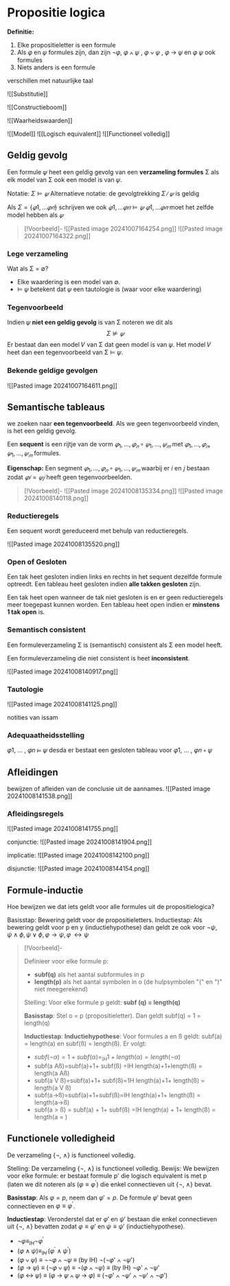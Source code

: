 # Propositie logica


**Definitie:**
1. Elke propositieletter is een formule 
2. Als 𝜑 en 𝜓 formules zijn, dan zijn ¬𝜑, 𝜑 ∧ 𝜓 , 𝜑 ∨ 𝜓 , 𝜑 → 𝜓 en 𝜑 𝜓 ook formules 
 3. Niets anders is een formule

verschillen met natuurlijke taal

![[Substitutie]]

![[Constructieboom]]

![[Waarheidswaarden]]


![[Model]]
![[Logisch equivalent]]
![[Functioneel volledig]]

## Geldig gevolg

Een formule 𝜓 heet een geldig gevolg van een **verzameling formules** Σ als elk model van Σ ook een model is van 𝜓. 

Notatie: $Σ ⊨ 𝜓$
Alternatieve notatie: de gevolgtrekking $Σ ∕ 𝜓$ is geldig 

Als $Σ = \{𝜑1, … 𝜑𝑛\}$ schrijven we ook $𝜑1, … 𝜑𝑛 ⊨ 𝜓$
$𝜑1, … 𝜑𝑛$ moet het zelfde model hebben als $𝜓$

> [!Voorbeeld]-
> ![[Pasted image 20241007164254.png]]
> ![[Pasted image 20241007164322.png]]

### Lege verzameling
Wat als Σ = ∅? 
- Elke waardering is een model van ∅. 
- ⊨ 𝜓 betekent dat 𝜓 een tautologie is (waar voor elke waardering)


### Tegenvoorbeeld

Indien 𝜓 **niet een geldig gevolg** is van Σ noteren we dit als $$Σ ⊭ 𝜓 $$
Er bestaat dan een model 𝑉 van Σ dat geen model is van 𝜓. Het model 𝑉 heet dan een tegenvoorbeeld van Σ ⊨ 𝜓.

### Bekende geldige gevolgen
![[Pasted image 20241007164611.png]]

## Semantische tableaus

we zoeken naar **een tegenvoorbeeld**. Als we geen tegenvoorbeeld vinden, is het een geldig gevolg.

Een **sequent** is een rijtje van de vorm $𝜑_1, … , 𝜑_𝑛 ∘ 𝜓_1, … , 𝜓_𝑚$ met $𝜑_1, … , 𝜑_𝑛, 𝜓_1, … , 𝜓_𝑚$ formules.

**Eigenschap:**
Een segment $𝜑_1, … , 𝜑_𝑛 ∘ 𝜓_1, … , 𝜓_𝑚$ waarbij er 𝑖 en 𝑗 bestaan zodat $𝜑 𝑖 = 𝜓𝑗$ heeft geen tegenvoorbeelden.

> [!Voorbeeld]-
> ![[Pasted image 20241008135334.png]]
> ![[Pasted image 20241008140118.png]]

### Reductieregels
Een sequent wordt gereduceerd met behulp van reductieregels.

![[Pasted image 20241008135520.png]]


### Open of Gesloten
 Een tak heet gesloten indien links en rechts in het sequent dezelfde formule optreedt. 
 Een tableau heet gesloten indien **alle takken gesloten** zijn. 

 Een tak heet open wanneer de tak niet gesloten is en er geen reductieregels meer toegepast kunnen worden. 
 Een tableau heet open indien er **minstens 1 tak open** is.

### Semantisch consistent
Een formuleverzameling Σ is (semantisch) consistent als Σ een model heeft. 

Een formuleverzameling die niet consistent is heet **inconsistent**.

![[Pasted image 20241008140917.png]]

### Tautologie 

![[Pasted image 20241008141125.png]]

notities van issam

### Adequaatheidsstelling

𝜑1, … , 𝜑𝑛 ⊨ 𝜓 desda er bestaat een gesloten tableau voor 𝜑1, … , 𝜑𝑛 ∘ 𝜓

## Afleidingen
bewijzen of afleiden van de conclusie uit de aannames.
![[Pasted image 20241008141538.png]]

### Afleidingsregels

![[Pasted image 20241008141755.png]]

conjunctie:
![[Pasted image 20241008141904.png]]

implicatie:
![[Pasted image 20241008142100.png]]

disjunctie:
![[Pasted image 20241008144154.png]]

## Formule-inductie

Hoe bewijzen we dat iets geldt voor alle formules uit de propositielogica?

Basisstap: Bewering geldt voor de propositieletters.
Inductiestap: Als bewering geldt voor p en y
(inductiehypothese) dan geldt ze ook voor $\neg\psi, \psi \wedge \phi, \psi \lor \phi, \varphi\to\psi,\,\varphi\,\longleftrightarrow\psi$

> [!Voorbeeld]- 
> 
> Definieer voor elke formule p:
> - **subf(q)** als het aantal subformules in p
> - **length(p)** als het aantal symbolen in o (de hulpsymbolen "(" en ")" niet meegerekend)
> 
> Stelling: Voor elke formule p geldt: **subf (q) = length(q)**
> 
> **Basisstap**: Stel o = p (propositieletter). Dan geldt subf(q) = 1 = length(q)
> 
> **Inductiestap**:
> **Inductiehypothese**: Voor formules a en ß geldt: subf(a) = length(a) en subf(ß) = length(ß).
> Er volgt:
> - $s u b f(\neg\alpha)=1+s u b f(\alpha)=_{I H}1+l e n g t h(\alpha)=l e n g t h(\neg\alpha)$
> - subf(a Aß)=subf(a)+1+ subf(ß) =IH length(a)+1+length(ß) = length(a Aß)
> - subf(a V ß)=subf(a)+1+ subf(ß)=1H length(a)+1+ length(ß) = length(a V ß)
> - subf(a->ß)=subf(a)+1+subf(ß)=IH length(a)+1+ length(ß) = length(a->ß)
> - subf(a > ß) = subf(a) + 1+ subf(ß) =IH length(a) + 1+ length(ß) = length(a = )

## Functionele volledigheid

De verzameling {¬, ∧} is functioneel volledig.



Stelling: De verzameling {¬, ∧} is functioneel volledig.
Bewijs: We bewijzen voor elke formule: er bestaat formule p' die logisch equivalent is met p (laten we dit noteren als ($\varphi\equiv\varphi^{\prime}$) die enkel connectieven uit {¬, ∧} bevat. 

**Basisstap**: Als $\varphi = p$, neem dan $\varphi' = p$. De formule $\varphi'$ bevat geen connectieven en $\varphi\equiv\varphi^{\prime}$.

**Inductiestap**: Veronderstel dat er $\varphi'$ en $\psi'$ bestaan die enkel connectieven uit {¬, ∧} bevatten zodat $\varphi \equiv \varphi'$ en $\psi \equiv \psi'$ (inductiehypothese).

- $\lnot\varphi \equiv_{IH}\lnot\varphi^{\prime}$
- $\left(\varphi\wedge\psi\right)\equiv_{IH}\,\left(\varphi^{\prime}\wedge\psi^{\prime}\right)$
- (𝜑 ∨ 𝜓) ≡ ¬¬𝜑 ∧ ¬𝜓 ≡ (by IH) ¬(¬𝜑' ∧ ¬𝜓') 
- (𝜑 → 𝜓) ≡ (¬𝜑 ∨ 𝜓) ≡ ¬(𝜑 ∧ ¬𝜓) ≡ (by IH) ¬𝜑' ∧ ¬𝜓' 
- (𝜑 ↔ 𝜓) ≡ (𝜑 → 𝜓 ∧ 𝜓 → 𝜑) ≡ (¬𝜑' ∧ ¬𝜓' ∧ ¬𝜓' ∧ ¬𝜑')
